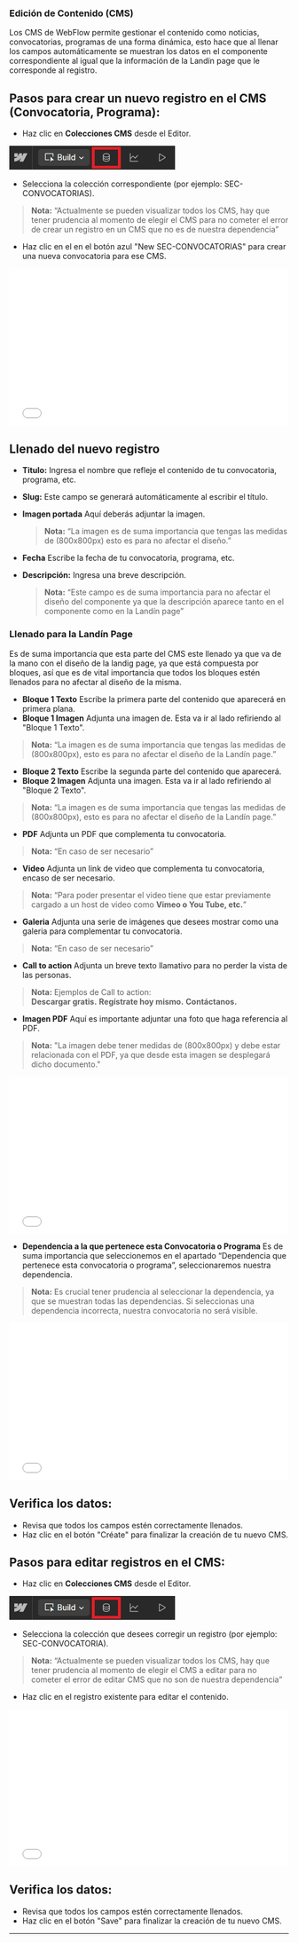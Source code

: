 ### Edición de Contenido (CMS) ###

Los CMS de WebFlow permite gestionar el contenido como noticias, convocatorias, programas de una forma dinámica, esto hace que al llenar los campos automáticamente se muestran los datos en el componente correspondiente al igual que la información  de la Landín page que le corresponde al registro.

## Pasos para crear un nuevo registro en el CMS (Convocatoria, Programa):

   * Haz clic en **Colecciones CMS** desde el Editor.

   ![](img/05.jpg)
       
   * Selecciona la colección correspondiente (por ejemplo: SEC-CONVOCATORIAS).
   
   > **Nota:** “Actualmente se pueden visualizar todos los CMS, hay que tener prudencia al momento de elegir el CMS para no cometer el error de crear un registro en un CMS que no es de nuestra dependencia”

   * Haz clic en el en el botón azul "New SEC-CONVOCATORIAS" para crear una nueva convocatoria para ese CMS.
   
<div style="position: relative; width: 100%; padding-bottom: 56.25%; overflow: hidden;">
    <iframe 
        src="video/17.mp4" 
        frameborder="0" 
        allowfullscreen 
        style="position: absolute; top: 0; left: 0; width: 100%; height: 100%;">
      </iframe>
   </div>

## Llenado del nuevo registro

* **Titulo:** Ingresa el nombre que refleje el contenido de tu convocatoria, programa, etc.

* **Slug:** Este campo se generará automáticamente al escribir el título.
   
* **Imagen portada** Aquí deberás adjuntar la imagen. 
   >**Nota:** “La imagen es de suma importancia que tengas las medidas de (800x800px) esto es para no afectar el diseño.”
   
* **Fecha** Escribe la fecha de tu convocatoria, programa, etc.
   
   
* **Descripción:** Ingresa una breve descripción. 
   >**Nota:** “Este campo es de suma importancia para no afectar el diseño del componente ya que la descripción aparece tanto en el componente como en la Landín page”

### Llenado para la Landín Page
Es de suma importancia que esta parte del CMS este llenado ya que va de la mano con el diseño de la landig page, ya que está compuesta por bloques, así que es de vital importancia que todos los bloques estén llenados para no afectar al diseño de la misma.

* **Bloque 1 Texto** Escribe la primera parte del contenido que aparecerá en primera plana.
* **Bloque 1 Imagen** Adjunta una imagen de. Esta va ir al lado refiriendo al "Bloque 1 Texto".
>**Nota:** “La imagen es de suma importancia que tengas las medidas de (800x800px), esto es para no afectar el diseño de la Landín page.”

* **Bloque 2 Texto** Escribe la segunda parte del contenido que aparecerá.
* **Bloque 2 Imagen** Adjunta una imagen. Esta va ir al lado refiriendo al "Bloque 2 Texto".
>**Nota:** “La imagen es de suma importancia que tengas las medidas de (800x800px), esto es para no afectar el diseño de la Landín page.”

* **PDF** Adjunta un PDF que complementa tu convocatoria.
>**Nota:** “En caso de ser necesario”

* **Video** Adjunta un link de video que complementa tu convocatoria, encaso de ser necesario.
>**Nota:** “Para poder presentar el video tiene que estar previamente cargado a un host de video como **Vimeo o You Tube, etc.**”

* **Galeria** Adjunta una serie de imágenes que desees mostrar como una galeria para complementar tu convocatoria.
>**Nota:** “En caso de ser necesario”

* **Call to action** Adjunta un breve texto llamativo para no perder la vista de las personas.
> **Nota:** Ejemplos de Call to action:  
**Descargar gratis.** 
**Regístrate hoy mismo.** 
**Contáctanos.**

* **Imagen PDF** Aquí es importante adjuntar una foto que haga referencia al PDF.
>**Nota:** "La imagen debe tener medidas de (800x800px) y debe estar relacionada con el PDF, ya que desde esta imagen se desplegará dicho documento."

<div style="position: relative; width: 100%; padding-bottom: 56.25%; overflow: hidden;">
    <iframe 
        src="video/18.mp4" 
        frameborder="0" 
        allowfullscreen 
        style="position: absolute; top: 0; left: 0; width: 100%; height: 100%;">
      </iframe>
   </div>

* **Dependencia a la que pertenece esta Convocatoria o Programa** Es de suma importancia que seleccionemos en el apartado “Dependencia que pertenece esta convocatoria o programa”, seleccionaremos nuestra dependencia.
>**Nota:** Es crucial tener prudencia al seleccionar la dependencia, ya que se muestran todas las dependencias. Si seleccionas una dependencia incorrecta, nuestra convocatoria no será visible.

<div style="position: relative; width: 100%; padding-bottom: 56.25%; overflow: hidden;">
    <iframe 
        src="video/25.mp4" 
        frameborder="0" 
        allowfullscreen 
        style="position: absolute; top: 0; left: 0; width: 100%; height: 100%;">
      </iframe>
   </div>

## Verifica los datos:
   - Revisa que todos los campos estén correctamente llenados.
   - Haz clic en el botón "Créate" para finalizar la creación de tu nuevo CMS.



## Pasos para editar registros en el CMS:

   * Haz clic en **Colecciones CMS** desde el Editor.

   ![](img/05.jpg) 
       
   * Selecciona la colección que desees corregir un registro (por ejemplo: SEC-CONVOCATORIA).
   
   > **Nota:** “Actualmente se pueden visualizar todos los CMS, hay que tener prudencia al momento de elegir el CMS a editar para no cometer el error de editar CMS que no son de nuestra dependencia”

   * Haz clic en el registro existente para editar el contenido.

   <div style="position: relative; width: 100%; padding-bottom: 56.25%; overflow: hidden;">
    <iframe 
        src="video/19.mp4" 
        frameborder="0" 
        allowfullscreen 
        style="position: absolute; top: 0; left: 0; width: 100%; height: 100%;">
      </iframe>
   </div>

   ## Verifica los datos:
   - Revisa que todos los campos estén correctamente llenados.
   - Haz clic en el botón "Save" para finalizar la creación de tu nuevo CMS.
    

---